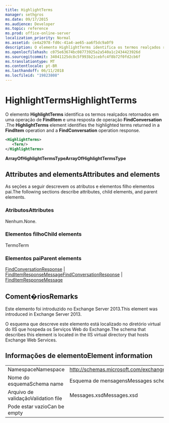 ```yaml
---
title: HighlightTerms
manager: sethgros
ms.date: 09/17/2015
ms.audience: Developer
ms.topic: reference
ms.prod: office-online-server
localization_priority: Normal
ms.assetid: ce4a2978-fd0c-41a4-ae65-aa6f5dc9a0f9
description: O elemento HighlightTerms identifica os termos realçados retornados em uma operação de FindItem e uma resposta de operação FindConversation.
ms.openlocfilehash: c075e63674bc08773925a2a540a1c2434423926d
ms.sourcegitcommit: 34041125dc8c5f993b21cebfc4f8b72f0fd2cb6f
ms.translationtype: MT
ms.contentlocale: pt-BR
ms.lasthandoff: 06/11/2018
ms.locfileid: "19823808"
---
```

# <a name="highlightterms"></a><span data-ttu-id="e9ff3-103">HighlightTerms</span><span class="sxs-lookup"><span data-stu-id="e9ff3-103">HighlightTerms</span></span>

<span data-ttu-id="e9ff3-104">O elemento **HighlightTerms** identifica os termos realçados retornados em uma operação de **FindItem** e uma resposta de operação **FindConversation** .</span><span class="sxs-lookup"><span data-stu-id="e9ff3-104">The **HighlightTerms** element identifies the highlighted terms returned in a **FindItem** operation and a **FindConversation** operation response.</span></span> 
  
```XML
<HighlightTerms>
   <Term/>
</HighlightTerms>
```

 <span data-ttu-id="e9ff3-105">**ArrayOfHighlightTermsType**</span><span class="sxs-lookup"><span data-stu-id="e9ff3-105">**ArrayOfHighlightTermsType**</span></span>
## <a name="attributes-and-elements"></a><span data-ttu-id="e9ff3-106">Attributes and elements</span><span class="sxs-lookup"><span data-stu-id="e9ff3-106">Attributes and elements</span></span>

<span data-ttu-id="e9ff3-107">As seções a seguir descrevem os atributos e elementos filho elementos pai.</span><span class="sxs-lookup"><span data-stu-id="e9ff3-107">The following sections describe attributes, child elements, and parent elements.</span></span>
  
### <a name="attributes"></a><span data-ttu-id="e9ff3-108">Atributos</span><span class="sxs-lookup"><span data-stu-id="e9ff3-108">Attributes</span></span>

<span data-ttu-id="e9ff3-109">Nenhum.</span><span class="sxs-lookup"><span data-stu-id="e9ff3-109">None.</span></span>
  
### <a name="child-elements"></a><span data-ttu-id="e9ff3-110">Elementos filho</span><span class="sxs-lookup"><span data-stu-id="e9ff3-110">Child elements</span></span>

<span data-ttu-id="e9ff3-111">Termo</span><span class="sxs-lookup"><span data-stu-id="e9ff3-111">Term</span></span>
  
### <a name="parent-elements"></a><span data-ttu-id="e9ff3-112">Elementos pai</span><span class="sxs-lookup"><span data-stu-id="e9ff3-112">Parent elements</span></span>

<span data-ttu-id="e9ff3-113">[FindConversationResponse](findconversationresponse.md) | [FindItemResponseMessage](finditemresponsemessage.md)</span><span class="sxs-lookup"><span data-stu-id="e9ff3-113">[FindConversationResponse](findconversationresponse.md) | [FindItemResponseMessage](finditemresponsemessage.md)</span></span>
  
## <a name="remarks"></a><span data-ttu-id="e9ff3-114">Coment�rios</span><span class="sxs-lookup"><span data-stu-id="e9ff3-114">Remarks</span></span>

<span data-ttu-id="e9ff3-115">Este elemento foi introduzido no Exchange Server 2013.</span><span class="sxs-lookup"><span data-stu-id="e9ff3-115">This element was introduced in Exchange Server 2013.</span></span>
  
<span data-ttu-id="e9ff3-116">O esquema que descreve este elemento está localizado no diretório virtual do IIS que hospeda os Serviços Web do Exchange.</span><span class="sxs-lookup"><span data-stu-id="e9ff3-116">The schema that describes this element is located in the IIS virtual directory that hosts Exchange Web Services.</span></span>
  
## <a name="element-information"></a><span data-ttu-id="e9ff3-117">Informações de elemento</span><span class="sxs-lookup"><span data-stu-id="e9ff3-117">Element information</span></span>

|||
|:-----|:-----|
|<span data-ttu-id="e9ff3-118">Namespace</span><span class="sxs-lookup"><span data-stu-id="e9ff3-118">Namespace</span></span>  <br/> |http://schemas.microsoft.com/exchange/services/2006/messages  <br/> |
|<span data-ttu-id="e9ff3-119">Nome do esquema</span><span class="sxs-lookup"><span data-stu-id="e9ff3-119">Schema name</span></span>  <br/> |<span data-ttu-id="e9ff3-120">Esquema de mensagens</span><span class="sxs-lookup"><span data-stu-id="e9ff3-120">Messages schema</span></span>  <br/> |
|<span data-ttu-id="e9ff3-121">Arquivo de validação</span><span class="sxs-lookup"><span data-stu-id="e9ff3-121">Validation file</span></span>  <br/> |<span data-ttu-id="e9ff3-122">Messages.xsd</span><span class="sxs-lookup"><span data-stu-id="e9ff3-122">Messages.xsd</span></span>  <br/> |
|<span data-ttu-id="e9ff3-123">Pode estar vazio</span><span class="sxs-lookup"><span data-stu-id="e9ff3-123">Can be empty</span></span>  <br/> ||
   

